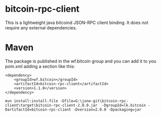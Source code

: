bitcoin-rpc-client
==================

This is a lightweight java bitcoind JSON-RPC client binding. It does not require any external dependencies.

Maven
=====
The package is published in the wf.bitcoin group and you can add it to you pom.xml adding a section like this:

```
<dependency>
    <groupId>wf.bitcoin</groupId>
    <artifactId>bitcoin-rpc-client</artifactId>
    <version>1.1.0</version>
</dependency>
```



```
mvn install:install-file -Dfile=G:\jone-git\bitcoin-rpc-client\target\bitcoin-rpc-client-2.0.0.jar  -DgroupId=lk.bitcoin -DartifactId=bitcoin-rpc-client -Dversion=2.0.0 -Dpackaging=jar
```